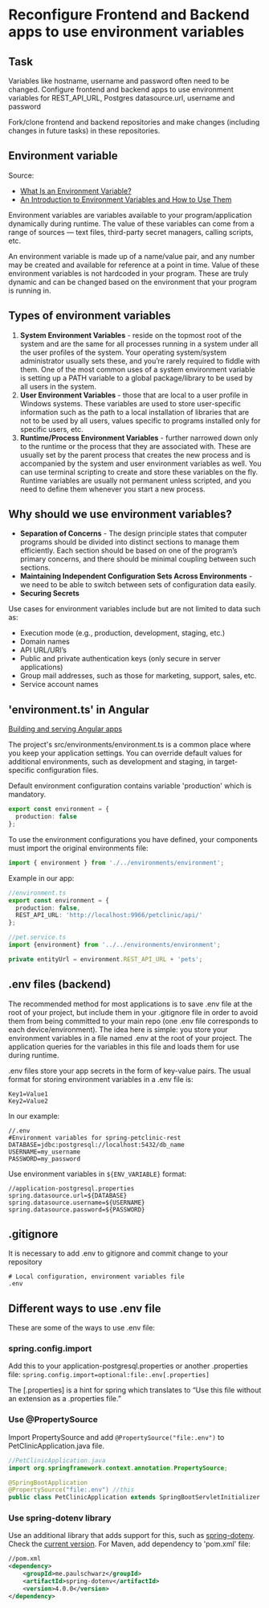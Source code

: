 # Reconfigure Frontend and Backend apps to use environment variables

## Task
Variables like hostname, username and password often need to be changed. Configure frontend and backend apps to use environment variables for REST_API_URL, Postgres datasource.url, username and password

Fork/clone frontend and backend repositories and make changes (including changes in future tasks) in these repositories.

## Environment variable

Source:
- [What Is an Environment Variable?](https://kinsta.com/knowledgebase/what-is-an-environment-variable/)
- [An Introduction to Environment Variables and How to Use Them](https://medium.com/chingu/an-introduction-to-environment-variables-and-how-to-use-them-f602f66d15fa)

Environment variables are variables available to your program/application dynamically during runtime. The value of these variables can come from a range of sources — text files, third-party secret managers, calling scripts, etc.

An environment variable is made up of a name/value pair, and any number may be created and available for reference at a point in time. Value of these environment variables is not hardcoded in your program. These are truly dynamic and can be changed based on the environment that your program is running in.

## Types of environment variables

1. **System Environment Variables** - reside on the topmost root of the system and are the same for all processes running in a system under all the user profiles of the system. Your operating system/system administrator usually sets these, and you’re rarely required to fiddle with them. One of the most common uses of a system environment variable is setting up a PATH variable to a global package/library to be used by all users in the system.
2. **User Environment Variables** - those that are local to a user profile in Windows systems. These variables are used to store user-specific information such as the path to a local installation of libraries that are not to be used by all users, values specific to programs installed only for specific users, etc.
3. **Runtime/Process Environment Variables** - further narrowed down only to the runtime or the process that they are associated with. These are usually set by the parent process that creates the new process and is accompanied by the system and user environment variables as well. You can use terminal scripting to create and store these variables on the fly. Runtime variables are usually not permanent unless scripted, and you need to define them whenever you start a new process.

## Why should we use environment variables?

- **Separation of Concerns** - The design principle states that computer programs should be divided into distinct sections to manage them efficiently. Each section should be based on one of the program’s primary concerns, and there should be minimal coupling between such sections.
- **Maintaining Independent Configuration Sets Across Environments** - we need to be able to switch between sets of configuration data easily.
- **Securing Secrets**

Use cases for environment variables include but are not limited to data such as:
- Execution mode (e.g., production, development, staging, etc.)
- Domain names
- API URL/URI’s
- Public and private authentication keys (only secure in server applications)
- Group mail addresses, such as those for marketing, support, sales, etc.
- Service account names

## 'environment.ts' in Angular

[Building and serving Angular apps](https://angular.io/guide/build)

The project's src/environments/environment.ts is a common place where you keep your application settings. You can override default values for additional environments, such as development and staging, in target-specific configuration files.

Default environment configuration contains variable 'production' which is mandatory.
```typescript
export const environment = {
  production: false
};
```

To use the environment configurations you have defined, your components must import the original environments file:
```typescript
import { environment } from './../environments/environment';
```

Example in our app:
```typescript
//environment.ts
export const environment = {
  production: false,
  REST_API_URL: 'http://localhost:9966/petclinic/api/'
};

//pet.service.ts
import {environment} from '../../environments/environment';

private entityUrl = environment.REST_API_URL + 'pets';
```

## .env files (backend)

The recommended method for most applications is to save .env file at the root of your project, but include them in your .gitignore file in order to avoid them from being committed to your main repo (one .env file corresponds to each device/environment). The idea here is simple: you store your environment variables in a file named .env at the root of your project. The application queries for the variables in this file and loads them for use during runtime.

.env files store your app secrets in the form of key-value pairs. The usual format for storing environment variables in a .env file is:
```
Key1=Value1
Key2=Value2
```

In our example:
```
//.env
#Environment variables for spring-petclinic-rest
DATABASE=jdbc:postgresql://localhost:5432/db_name
USERNAME=my_username
PASSWORD=my_password
```

Use environment variables in `${ENV_VARIABLE}` format:
```
//application-postgresql.properties
spring.datasource.url=${DATABASE}
spring.datasource.username=${USERNAME}
spring.datasource.password=${PASSWORD}
```

## .gitignore

It is necessary to add .env to gitignore and commit change to your repository
```
# Local configuration, environment variables file
.env
```

## Different ways to use .env file

These are some of the ways to use .env file:

### spring.config.import

Add this to your application-postgresql.properties or another .properties file:
`spring.config.import=optional:file:.env[.properties]`

The [.properties] is a hint for spring which translates to “Use this file without an extension as a .properties file.”

### Use @PropertySource

Import PropertySource and add `@PropertySource("file:.env")` to PetClinicApplication.java file.
```java
//PetClinicApplication.java
import org.springframework.context.annotation.PropertySource;

@SpringBootApplication
@PropertySource("file:.env") //this 
public class PetClinicApplication extends SpringBootServletInitializer { }
```

### Use spring-dotenv library

Use an additional library that adds support for this, such as [spring-dotenv](https://github.com/paulschwarz/spring-dotenv). Check the [current version](https://central.sonatype.com/artifact/me.paulschwarz/spring-dotenv?smo=true). For Maven, add dependency to 'pom.xml' file:
```xml
//pom.xml
<dependency>
    <groupId>me.paulschwarz</groupId>
    <artifactId>spring-dotenv</artifactId>
    <version>4.0.0</version>
</dependency>
```

